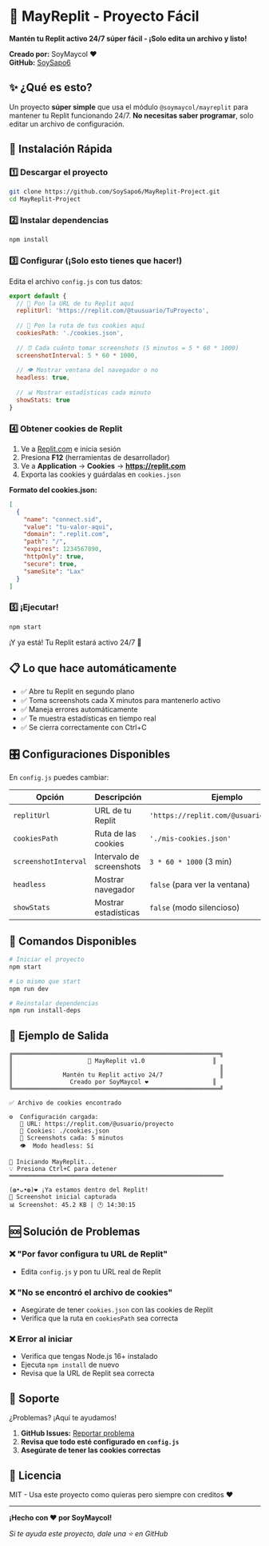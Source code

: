 # 🚀 MayReplit - Proyecto Fácil

**Mantén tu Replit activo 24/7 súper fácil - ¡Solo edita un archivo y listo!**

**Creado por:** SoyMaycol ❤️  
**GitHub:** [SoySapo6](https://github.com/SoySapo6)

## ✨ ¿Qué es esto?

Un proyecto **súper simple** que usa el módulo `@soymaycol/mayreplit` para mantener tu Replit funcionando 24/7. **No necesitas saber programar**, solo editar un archivo de configuración.

## 🎯 Instalación Rápida

### 1️⃣ Descargar el proyecto
```bash
git clone https://github.com/SoySapo6/MayReplit-Project.git
cd MayReplit-Project
```

### 2️⃣ Instalar dependencias
```bash
npm install
```

### 3️⃣ Configurar (¡Solo esto tienes que hacer!)
Edita el archivo `config.js` con tus datos:

```javascript
export default {
  // 🔗 Pon la URL de tu Replit aquí
  replitUrl: 'https://replit.com/@tuusuario/TuProyecto',
  
  // 🍪 Pon la ruta de tus cookies aquí
  cookiesPath: './cookies.json',
  
  // ⏰ Cada cuánto tomar screenshots (5 minutos = 5 * 60 * 1000)
  screenshotInterval: 5 * 60 * 1000,
  
  // 👁️ Mostrar ventana del navegador o no
  headless: true,
  
  // 📊 Mostrar estadísticas cada minuto
  showStats: true
}
```

### 4️⃣ Obtener cookies de Replit
1. Ve a [Replit.com](https://replit.com) e inicia sesión
2. Presiona **F12** (herramientas de desarrollador)
3. Ve a **Application** → **Cookies** → **https://replit.com**
4. Exporta las cookies y guárdalas en `cookies.json`

**Formato del cookies.json:**
```json
[
  {
    "name": "connect.sid",
    "value": "tu-valor-aqui",
    "domain": ".replit.com",
    "path": "/",
    "expires": 1234567890,
    "httpOnly": true,
    "secure": true,
    "sameSite": "Lax"
  }
]
```

### 5️⃣ ¡Ejecutar!
```bash
npm start
```

¡Y ya está! Tu Replit estará activo 24/7 🎉

## 📋 Lo que hace automáticamente

- ✅ Abre tu Replit en segundo plano
- ✅ Toma screenshots cada X minutos para mantenerlo activo
- ✅ Maneja errores automáticamente
- ✅ Te muestra estadísticas en tiempo real
- ✅ Se cierra correctamente con Ctrl+C

## 🎛️ Configuraciones Disponibles

En `config.js` puedes cambiar:

| Opción | Descripción | Ejemplo |
|--------|-------------|---------|
| `replitUrl` | URL de tu Replit | `'https://replit.com/@usuario/proyecto'` |
| `cookiesPath` | Ruta de las cookies | `'./mis-cookies.json'` |
| `screenshotInterval` | Intervalo de screenshots | `3 * 60 * 1000` (3 min) |
| `headless` | Mostrar navegador | `false` (para ver la ventana) |
| `showStats` | Mostrar estadísticas | `false` (modo silencioso) |

## 🔧 Comandos Disponibles

```bash
# Iniciar el proyecto
npm start

# Lo mismo que start
npm run dev

# Reinstalar dependencias
npm run install-deps
```

## 📱 Ejemplo de Salida

```
╔══════════════════════════════════════════════════════════╗
║                     🚀 MayReplit v1.0                   ║
║                                                          ║
║              Mantén tu Replit activo 24/7                ║
║                Creado por SoyMaycol ❤️                  ║
╚══════════════════════════════════════════════════════════╝

✅ Archivo de cookies encontrado

⚙️  Configuración cargada:
   🔗 URL: https://replit.com/@usuario/proyecto
   🍪 Cookies: ./cookies.json
   📸 Screenshots cada: 5 minutos
   👁️  Modo headless: Sí

🚀 Iniciando MayReplit...
💡 Presiona Ctrl+C para detener
════════════════════════════════════════════════════════════

(⁠◍⁠•⁠ᴗ⁠•⁠◍⁠)⁠❤ ¡Ya estamos dentro del Replit!
📸 Screenshot inicial capturada
📊 Screenshot: 45.2 KB | 🕐 14:30:15
```

## 🆘 Solución de Problemas

### ❌ "Por favor configura tu URL de Replit"
- Edita `config.js` y pon tu URL real de Replit

### ❌ "No se encontró el archivo de cookies"
- Asegúrate de tener `cookies.json` con las cookies de Replit
- Verifica que la ruta en `cookiesPath` sea correcta

### ❌ Error al iniciar
- Verifica que tengas Node.js 16+ instalado
- Ejecuta `npm install` de nuevo
- Revisa que la URL de Replit sea correcta

## 🤝 Soporte

¿Problemas? ¡Aquí te ayudamos!

1. **GitHub Issues:** [Reportar problema](https://github.com/SoySapo6/MayReplit/issues)
2. **Revisa que todo esté configurado en `config.js`**
3. **Asegúrate de tener las cookies correctas**

## 📄 Licencia

MIT - Usa este proyecto como quieras pero siempre con creditos ❤️

---

**¡Hecho con ❤️ por SoyMaycol!**

*Si te ayuda este proyecto, dale una ⭐ en GitHub*